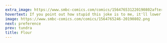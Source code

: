 ```yaml
---
extra_image: https://www.smbc-comics.com/comics/156476531220190802after.png
hovertext: If you point out how stupid this joke is to me, it'll lower total human happiness.
image: https://www.smbc-comics.com/comics/1564765246-20190802.png
next: preference
prev: tundra
title: Flour
---
```

